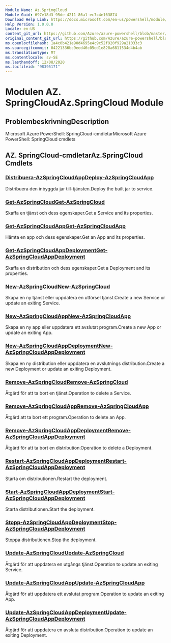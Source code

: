 ```yaml
---
Module Name: Az.SpringCloud
Module Guid: 697e18d3-95de-4211-86a1-ec7c4e163874
Download Help Link: https://docs.microsoft.com/en-us/powershell/module/az.springcloud
Help Version: 1.0.0.0
Locale: en-US
content_git_url: https://github.com/Azure/azure-powershell/blob/master/src/SpringCloud/help/Az.SpringCloud.md
original_content_git_url: https://github.com/Azure/azure-powershell/blob/master/src/SpringCloud/help/Az.SpringCloud.md
ms.openlocfilehash: 1a4c0b421e90d4695e4c9c52f920f929a21033c3
ms.sourcegitcommit: 04221336bc9eed46c05ed1e828a6811534d4b4ab
ms.translationtype: MT
ms.contentlocale: sv-SE
ms.lasthandoff: 12/08/2020
ms.locfileid: "98395171"
---
```

# <span data-ttu-id="eac77-101">Modulen AZ. SpringCloud</span><span class="sxs-lookup"><span data-stu-id="eac77-101">Az.SpringCloud Module</span></span>
## <span data-ttu-id="eac77-102">Problembeskrivning</span><span class="sxs-lookup"><span data-stu-id="eac77-102">Description</span></span>
<span data-ttu-id="eac77-103">Microsoft Azure PowerShell: SpringCloud-cmdletar</span><span class="sxs-lookup"><span data-stu-id="eac77-103">Microsoft Azure PowerShell: SpringCloud cmdlets</span></span>

## <span data-ttu-id="eac77-104">AZ. SpringCloud-cmdletar</span><span class="sxs-lookup"><span data-stu-id="eac77-104">Az.SpringCloud Cmdlets</span></span>
### [<span data-ttu-id="eac77-105">Distribuera-AzSpringCloudApp</span><span class="sxs-lookup"><span data-stu-id="eac77-105">Deploy-AzSpringCloudApp</span></span>](Deploy-AzSpringCloudApp.md)
<span data-ttu-id="eac77-106">Distribuera den inbyggda jar till-tjänsten.</span><span class="sxs-lookup"><span data-stu-id="eac77-106">Deploy the built jar to service.</span></span>

### [<span data-ttu-id="eac77-107">Get-AzSpringCloud</span><span class="sxs-lookup"><span data-stu-id="eac77-107">Get-AzSpringCloud</span></span>](Get-AzSpringCloud.md)
<span data-ttu-id="eac77-108">Skaffa en tjänst och dess egenskaper.</span><span class="sxs-lookup"><span data-stu-id="eac77-108">Get a Service and its properties.</span></span>

### [<span data-ttu-id="eac77-109">Get-AzSpringCloudApp</span><span class="sxs-lookup"><span data-stu-id="eac77-109">Get-AzSpringCloudApp</span></span>](Get-AzSpringCloudApp.md)
<span data-ttu-id="eac77-110">Hämta en app och dess egenskaper.</span><span class="sxs-lookup"><span data-stu-id="eac77-110">Get an App and its properties.</span></span>

### [<span data-ttu-id="eac77-111">Get-AzSpringCloudAppDeployment</span><span class="sxs-lookup"><span data-stu-id="eac77-111">Get-AzSpringCloudAppDeployment</span></span>](Get-AzSpringCloudAppDeployment.md)
<span data-ttu-id="eac77-112">Skaffa en distribution och dess egenskaper.</span><span class="sxs-lookup"><span data-stu-id="eac77-112">Get a Deployment and its properties.</span></span>

### [<span data-ttu-id="eac77-113">New-AzSpringCloud</span><span class="sxs-lookup"><span data-stu-id="eac77-113">New-AzSpringCloud</span></span>](New-AzSpringCloud.md)
<span data-ttu-id="eac77-114">Skapa en ny tjänst eller uppdatera en utförsel tjänst.</span><span class="sxs-lookup"><span data-stu-id="eac77-114">Create a new Service or update an exiting Service.</span></span>

### [<span data-ttu-id="eac77-115">New-AzSpringCloudApp</span><span class="sxs-lookup"><span data-stu-id="eac77-115">New-AzSpringCloudApp</span></span>](New-AzSpringCloudApp.md)
<span data-ttu-id="eac77-116">Skapa en ny app eller uppdatera ett avslutat program.</span><span class="sxs-lookup"><span data-stu-id="eac77-116">Create a new App or update an exiting App.</span></span>

### [<span data-ttu-id="eac77-117">New-AzSpringCloudAppDeployment</span><span class="sxs-lookup"><span data-stu-id="eac77-117">New-AzSpringCloudAppDeployment</span></span>](New-AzSpringCloudAppDeployment.md)
<span data-ttu-id="eac77-118">Skapa en ny distribution eller uppdatera en avslutnings distribution.</span><span class="sxs-lookup"><span data-stu-id="eac77-118">Create a new Deployment or update an exiting Deployment.</span></span>

### [<span data-ttu-id="eac77-119">Remove-AzSpringCloud</span><span class="sxs-lookup"><span data-stu-id="eac77-119">Remove-AzSpringCloud</span></span>](Remove-AzSpringCloud.md)
<span data-ttu-id="eac77-120">Åtgärd för att ta bort en tjänst.</span><span class="sxs-lookup"><span data-stu-id="eac77-120">Operation to delete a Service.</span></span>

### [<span data-ttu-id="eac77-121">Remove-AzSpringCloudApp</span><span class="sxs-lookup"><span data-stu-id="eac77-121">Remove-AzSpringCloudApp</span></span>](Remove-AzSpringCloudApp.md)
<span data-ttu-id="eac77-122">Åtgärd att ta bort ett program.</span><span class="sxs-lookup"><span data-stu-id="eac77-122">Operation to delete an App.</span></span>

### [<span data-ttu-id="eac77-123">Remove-AzSpringCloudAppDeployment</span><span class="sxs-lookup"><span data-stu-id="eac77-123">Remove-AzSpringCloudAppDeployment</span></span>](Remove-AzSpringCloudAppDeployment.md)
<span data-ttu-id="eac77-124">Åtgärd för att ta bort en distribution.</span><span class="sxs-lookup"><span data-stu-id="eac77-124">Operation to delete a Deployment.</span></span>

### [<span data-ttu-id="eac77-125">Restart-AzSpringCloudAppDeployment</span><span class="sxs-lookup"><span data-stu-id="eac77-125">Restart-AzSpringCloudAppDeployment</span></span>](Restart-AzSpringCloudAppDeployment.md)
<span data-ttu-id="eac77-126">Starta om distributionen.</span><span class="sxs-lookup"><span data-stu-id="eac77-126">Restart the deployment.</span></span>

### [<span data-ttu-id="eac77-127">Start-AzSpringCloudAppDeployment</span><span class="sxs-lookup"><span data-stu-id="eac77-127">Start-AzSpringCloudAppDeployment</span></span>](Start-AzSpringCloudAppDeployment.md)
<span data-ttu-id="eac77-128">Starta distributionen.</span><span class="sxs-lookup"><span data-stu-id="eac77-128">Start the deployment.</span></span>

### [<span data-ttu-id="eac77-129">Stopp-AzSpringCloudAppDeployment</span><span class="sxs-lookup"><span data-stu-id="eac77-129">Stop-AzSpringCloudAppDeployment</span></span>](Stop-AzSpringCloudAppDeployment.md)
<span data-ttu-id="eac77-130">Stoppa distributionen.</span><span class="sxs-lookup"><span data-stu-id="eac77-130">Stop the deployment.</span></span>

### [<span data-ttu-id="eac77-131">Update-AzSpringCloud</span><span class="sxs-lookup"><span data-stu-id="eac77-131">Update-AzSpringCloud</span></span>](Update-AzSpringCloud.md)
<span data-ttu-id="eac77-132">Åtgärd för att uppdatera en utgångs tjänst.</span><span class="sxs-lookup"><span data-stu-id="eac77-132">Operation to update an exiting Service.</span></span>

### [<span data-ttu-id="eac77-133">Update-AzSpringCloudApp</span><span class="sxs-lookup"><span data-stu-id="eac77-133">Update-AzSpringCloudApp</span></span>](Update-AzSpringCloudApp.md)
<span data-ttu-id="eac77-134">Åtgärd för att uppdatera ett avslutat program.</span><span class="sxs-lookup"><span data-stu-id="eac77-134">Operation to update an exiting App.</span></span>

### [<span data-ttu-id="eac77-135">Update-AzSpringCloudAppDeployment</span><span class="sxs-lookup"><span data-stu-id="eac77-135">Update-AzSpringCloudAppDeployment</span></span>](Update-AzSpringCloudAppDeployment.md)
<span data-ttu-id="eac77-136">Åtgärd för att uppdatera en avsluta distribution.</span><span class="sxs-lookup"><span data-stu-id="eac77-136">Operation to update an exiting Deployment.</span></span>

